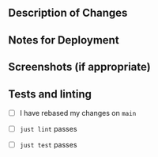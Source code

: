## Description of Changes

## Notes for Deployment

## Screenshots (if appropriate)

## Tests and linting

 - [ ] I have rebased my changes on `main`

 - [ ] `just lint` passes

 - [ ] `just test` passes
